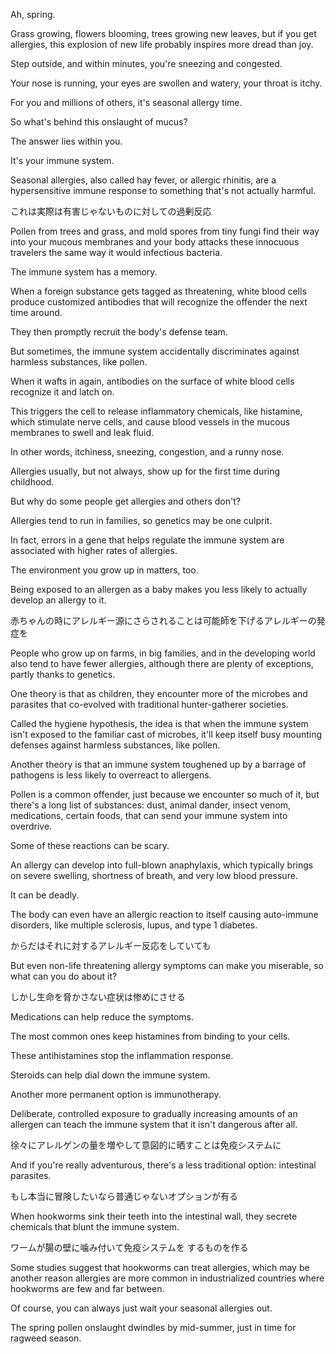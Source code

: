 Ah, spring.

Grass growing, flowers blooming, trees growing new leaves, but if you get allergies, this explosion of new life probably inspires more dread than joy.

Step outside, and within minutes, you're sneezing and congested.

Your nose is running, your eyes are swollen and watery, your throat is itchy.

For you and millions of others, it's seasonal allergy time.

So what's behind this onslaught of mucus?

The answer lies within you.

It's your immune system.

Seasonal allergies, also called hay fever, or allergic rhinitis, are a hypersensitive immune response to something that's not actually harmful.

これは実際は有害じゃないものに対しての過剰反応

Pollen from trees and grass, and mold spores from tiny fungi find their way into your mucous membranes and your body attacks  these innocuous travelers the same way it would infectious bacteria.

The immune system has a memory.

When a foreign substance gets tagged as threatening, white blood cells produce  customized antibodies that will recognize the offender the next time around.

They then promptly recruit the body's defense team.

But sometimes, the immune system accidentally discriminates against harmless substances, like pollen.

When it wafts in again, antibodies on the surface of white blood cells recognize it and latch on.

This triggers the cell to release inflammatory chemicals, like histamine, which stimulate nerve cells, and cause blood vessels in the mucous  membranes to swell and leak fluid.

In other words, itchiness, sneezing, congestion, and a runny nose.

Allergies usually, but not always, show up for the first time during childhood.

But why do some people get allergies and others don't?

Allergies tend to run in families, so genetics may be one culprit.

In fact, errors in a gene that helps regulate the immune system are associated  with higher rates of allergies.

The environment  you grow up in matters, too.

Being exposed to an allergen as a baby makes you less likely to actually develop an allergy to it.

赤ちゃんの時にアレルギー源にさらされることは可能師を下げるアレルギーの発症を

People who grow up on farms, in big families, and in the developing world also tend to have fewer allergies, although there are plenty of exceptions, partly thanks to genetics.

One theory is that as children, they encounter more of the microbes and parasites that co-evolved with traditional hunter-gatherer societies.

Called the hygiene hypothesis, the idea is that when the immune system isn't exposed  to the familiar cast of microbes, it'll keep itself busy mounting defenses against harmless substances, like pollen.

Another theory is that an immune system toughened up by a barrage of pathogens is less likely to overreact to allergens.

Pollen is a common offender, just because we encounter so much of it, but there's a long list of substances: dust, animal dander, insect venom, medications, certain foods, that can send your immune system into overdrive.

Some of these reactions can be scary.

An allergy can develop into full-blown anaphylaxis, which typically brings on severe swelling, shortness of breath, and very low blood pressure.

It can be deadly.

The body can even have  an allergic reaction to itself causing auto-immune disorders, like multiple sclerosis, lupus, and type 1 diabetes.

からだはそれに対するアレルギー反応をしていても

But even non-life threatening allergy symptoms can make you miserable, so what can you do about it?

しかし生命を脅かさない症状は惨めにさせる

Medications can help reduce the symptoms.

The most common ones keep histamines from binding to your cells.

These antihistamines  stop the inflammation response.

Steroids can help dial down  the immune system.

Another more permanent option is immunotherapy.

Deliberate, controlled exposure to gradually increasing  amounts of an allergen can teach the immune system that it isn't dangerous after all.

徐々にアレルゲンの量を増やして意図的に晒すことは免疫システムに

And if you're really adventurous, there's a less traditional option: intestinal parasites.

もし本当に冒険したいなら普通じゃないオプションが有る

When hookworms sink their teeth into the intestinal wall, they secrete chemicals  that blunt the immune system.

ワームが腸の壁に噛み付いて免疫システムを  するものを作る

Some studies suggest that hookworms can treat allergies, which may be another reason allergies are more common  in industrialized countries where hookworms are few and far between.

Of course, you can always just wait your seasonal allergies out.

The spring pollen onslaught dwindles by mid-summer, just in time for ragweed season.

